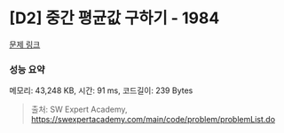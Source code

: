 # [D2] 중간 평균값 구하기 - 1984 

[문제 링크](https://swexpertacademy.com/main/code/problem/problemDetail.do?contestProbId=AV5Pw_-KAdcDFAUq) 

### 성능 요약

메모리: 43,248 KB, 시간: 91 ms, 코드길이: 239 Bytes



> 출처: SW Expert Academy, https://swexpertacademy.com/main/code/problem/problemList.do
